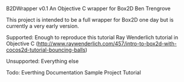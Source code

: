 B2DWrapper v0.1
An Objective C wrapper for Box2D
Ben Trengrove

This project is intended to be a full wrapper for Box2D one day but is currently a very early version.

Supported:
Enough to reproduce this tutorial Ray Wenderlich tutorial in Objective C (http://www.raywenderlich.com/457/intro-to-box2d-with-cocos2d-tutorial-bouncing-balls)

Unsupported:
Everything else

Todo:
Everthing
Documentation
Sample Project
Tutorial
